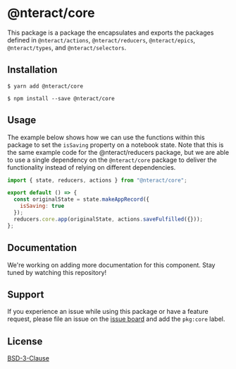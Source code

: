 # @nteract/core

This package is a package the encapsulates and exports the packages defined in `@nteract/actions`, `@nteract/reducers`, `@nteract/epics`, `@nteract/types`, and `@nteract/selectors`.

## Installation

```
$ yarn add @nteract/core
```

```
$ npm install --save @nteract/core
```

## Usage

The example below shows how we can use the functions within this package to set the `isSaving` property on a notebook state. Note that this is the same example code for the @nteract/reducers package, but we are able to use a single dependency on the `@nteract/core` package to deliver the functionality instead of relying on different dependencies.

```javascript
import { state, reducers, actions } from "@nteract/core";

export default () => {
  const originalState = state.makeAppRecord({
    isSaving: true
  });
  reducers.core.app(originalState, actions.saveFulfilled({}));
};
```

## Documentation

We're working on adding more documentation for this component. Stay tuned by watching this repository!

## Support

If you experience an issue while using this package or have a feature request, please file an issue on the [issue board](https://github.com/nteract/nteract/issues/new/choose) and add the `pkg:core` label.

## License

[BSD-3-Clause](https://choosealicense.com/licenses/bsd-3-clause/)
